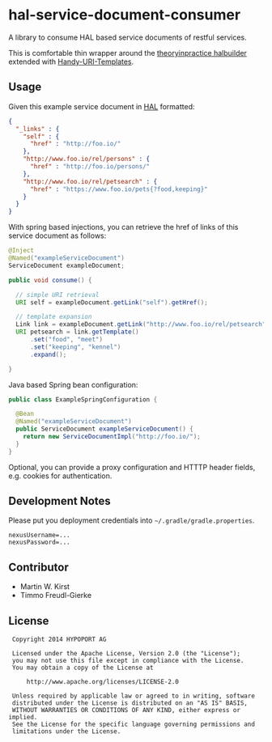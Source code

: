hal-service-document-consumer
=============================

A library to consume HAL based service documents of restful services.

This is comfortable thin wrapper around the [theoryinpractice halbuilder](http://www.theoryinpractice.net/post/94282847622/halbuilder-4-x-released) extended with [Handy-URI-Templates](https://github.com/damnhandy/Handy-URI-Templates).

Usage
-----

Given this example service document in [HAL](http://stateless.co/hal_specification.html) formatted:

```json
{
  "_links" : {
    "self" : {
      "href" : "http://foo.io/"
    },
    "http://www.foo.io/rel/persons" : {
      "href" : "http://foo.io/persons/"
    },
    "http://www.foo.io/rel/petsearch" : {
      "href" : "https://www.foo.io/pets{?food,keeping}"
    }
  }
}
```

With spring based injections, you can retrieve the href of links of this service document as follows:

```java
@Inject
@Named("exampleServiceDocument")
ServiceDocument exampleDocument;

public void consume() {

  // simple URI retrieval
  URI self = exampleDocument.getLink("self").getHref();

  // template expansion
  Link link = exampleDocument.getLink("http://www.foo.io/rel/petsearch");
  URI petsearch = link.getTemplate()
      .set("food", "meet")
      .set("keeping", "kennel")
      .expand();

}

```

Java based Spring bean configuration:

```java
public class ExampleSpringConfiguration {

  @Bean
  @Named("exampleServiceDocument")
  public ServiceDocument exampleServiceDocument() {
    return new ServiceDocumentImpl("http://foo.io/");
  }
}
```

Optional, you can provide a proxy configuration and HTTTP header fields, e.g. cookies for authentication.

Development Notes
-----------------

Please put you deployment credentials into ``~/.gradle/gradle.properties``.

```
nexusUsername=...
nexusPassword=...
```


Contributor
-----------

- Martin W. Kirst
- Timmo Freudl-Gierke

License
-----
     Copyright 2014 HYPOPORT AG

     Licensed under the Apache License, Version 2.0 (the "License");
     you may not use this file except in compliance with the License.
     You may obtain a copy of the License at

         http://www.apache.org/licenses/LICENSE-2.0

     Unless required by applicable law or agreed to in writing, software
     distributed under the License is distributed on an "AS IS" BASIS,
     WITHOUT WARRANTIES OR CONDITIONS OF ANY KIND, either express or implied.
     See the License for the specific language governing permissions and
     limitations under the License.

